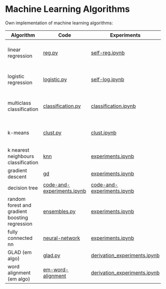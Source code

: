 # Machine Learning Algorithms

Own implementation of machine learning algorithms:

| Algorithm                                      | Code                                                         | Experiments                                                  | Report                                                       | Source                                                       |
| ---------------------------------------------- | ------------------------------------------------------------ | ------------------------------------------------------------ | ------------------------------------------------------------ | ------------------------------------------------------------ |
| linear regression                              | [reg.py](https://github.com/voorhs/Machine-Learning-Algorithms/blob/main/self-made-regression/reg.py) | [self-reg.ipynb](https://github.com/voorhs/Machine-Learning-Algorithms/blob/main/self-made-regression/self-reg.ipynb) | —                                                            | Andrew Ng’s old course, [new one](https://www.coursera.org/learn/machine-learning?specialization=machine-learning-introduction) |
| logistic regression                            | [logistic.py](https://github.com/voorhs/Machine-Learning-Algorithms/blob/main/self-made-logistic/logistic.py) | [self-log.ipynb](https://github.com/voorhs/Machine-Learning-Algorithms/blob/main/self-made-logistic/self-log.ipynb) | —                                                            | Andrew Ng’s old course, [new one](https://www.coursera.org/learn/machine-learning?specialization=machine-learning-introduction) |
| multiclass classification                      | [classification.py](https://github.com/voorhs/Machine-Learning-Algorithms/blob/main/multi-class-classification-and-neural-networks/classification.py) | [classification.ipynb](https://github.com/voorhs/Machine-Learning-Algorithms/blob/main/multi-class-classification-and-neural-networks/classification.ipynb) | —                                                            | Andrew Ng’s old course, [new one](https://www.coursera.org/learn/machine-learning?specialization=machine-learning-introduction) |
| k-means                                        | [clust.py](https://github.com/voorhs/Machine-Learning-Algorithms/blob/main/Clusterization-algorithm/clust.py) | [clust.ipynb](https://github.com/voorhs/Machine-Learning-Algorithms/blob/main/Clusterization-algorithm/clust.ipynb) | —                                                            | [Alexander Dyakonov’s mini-course](https://github.com/Dyakonov/IML/blob/master/2020/IML2020_04cluster_01.pdf) |
| k nearest neighbours classification            | [knn](https://github.com/voorhs/Machine-Learning-Algorithms/tree/main/knn-classification/knn) | [experiments.ipynb](https://github.com/voorhs/Machine-Learning-Algorithms/blob/main/knn-classification/experiments.ipynb) | —                                                            | [AIMasters ML course](https://github.com/voorhs/Machine-Learning-Algorithms/blob/main/knn-classification/task.pdf) |
| gradient descent                               | [gd](https://github.com/voorhs/Machine-Learning-Algorithms/tree/main/gradient-descent/gd) | [experiments.ipynb](https://github.com/voorhs/Machine-Learning-Algorithms/blob/main/gradient-descent/experiments.ipynb) | [report.pdf](https://github.com/voorhs/Machine-Learning-Algorithms/blob/main/gradient-descent/report.pdf) | [University assignment](https://github.com/mmp-practicum-team/mmp_practicum_fall_2022/blob/main/Tasks/Task%2002/task_02.pdf) |
| decision tree                                  | [code-and-experiments.ipynb](https://github.com/voorhs/Machine-Learning-Algorithms/blob/main/decision-tree/code-and-experiments.ipynb) | [code-and-experiments.ipynb](https://github.com/voorhs/Machine-Learning-Algorithms/blob/main/decision-tree/code-and-experiments.ipynb) | —                                                            | AIMasters ML course                                          |
| random forest and gradient boosting regression | [ensembles.py](https://github.com/voorhs/flask-ensembles/blob/main/src/ensembles.py) | [experiments.ipynb](https://github.com/voorhs/flask-ensembles/blob/main/src/experiments.ipynb) | [report.pdf](https://github.com/voorhs/flask-ensembles/blob/main/report.pdf) | [University assignment](https://github.com/mmp-practicum-team/mmp_practicum_fall_2022/blob/main/Tasks/Task%2003/task_03.pdf) |
| fully connected nn                             | [neural-network](https://github.com/voorhs/Machine-Learning-Algorithms/tree/main/neural-network) | [experiments.ipynb](https://github.com/voorhs/Machine-Learning-Algorithms/blob/main/neural-network/experiments.ipynb) | —                                                            | University assignment                                              |
| GLAD (em algo)                                 | [glad.py](https://github.com/voorhs/Machine-Learning-Algorithms/tree/main/em-glad/glad.py) | [derivation_experiments.ipynb](https://github.com/voorhs/Machine-Learning-Algorithms/tree/main/em-glad/derivation_experiments.ipynb) | —                                                            | [University assignment](https://github.com/mmp-mmro-team/-mmp_mmro_spring_2023/blob/main/homework_practice/em/homework-practice-09-em.ipynb) |
| word alignment (em algo)                       | [em-word-alignment](https://github.com/voorhs/Machine-Learning-Algorithms/tree/main/em-word-alignment) | [derivation_experiments.ipynb](https://github.com/voorhs/Machine-Learning-Algorithms/tree/main/em-word-alignment/derivation_experiments.ipynb) | —                                                            | [University assignment](https://github.com/mmp-mmro-team/-mmp_mmro_spring_2023/blob/main/homework_practice/em/homework-practice-09-em.ipynb) |
